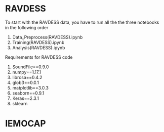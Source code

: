 # RAVDESS
  To start with the RAVDESS data, you have to run all the the three notebooks in the following order 
   1. Data_Preprocess(RAVDESS).ipynb
   2. Training(RAVDESS).ipynb
   3. Analysis(RAVDESS).ipynb

   Requirements for RAVDESS code
   1. SoundFile==0.9.0
   2. numpy==1.17.1
   3. librosa==0.4.2
   4. glob3==0.0.1
   5. matplotlib==3.0.3
   6. seaborn==0.9.1
   7. Keras==2.3.1
   8. sklearn


 # IEMOCAP
